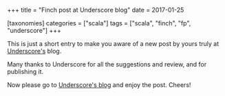 +++
title = "Finch post at Underscore blog"
date = 2017-01-25

[taxonomies]
categories = ["scala"]
tags = ["scala", "finch", "fp", "underscore"]
+++


This is just a short entry to make you aware of a new post by yours truly at [Underscore's](http://underscore.io/blog/posts/2017/01/24/finch-functional-web-development.html) blog.

Many thanks to Underscore for all the suggestions and review, and for publishing it.

Now please go to [Underscore's blog](http://underscore.io/blog/posts/2017/01/24/finch-functional-web-development.html) and enjoy the post. Cheers!
